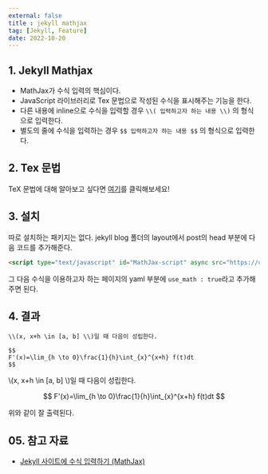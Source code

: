 ```yaml
---
external: false
title : jekyll mathjax
tag: [Jekyll, Feature]
date: 2022-10-20
---
```


## 1. Jekyll Mathjax

- MathJax가 수식 입력의 핵심이다.
- JavaScript 라이브러리로 Tex 문법으로 작성된 수식을 표시해주는 기능을 한다.
- 다른 내용에 inline으로 수식을 입력할 경우 `\\( 입력하고자 하는 내용 \\)` 의 형식으로 입력한다.
- 별도의 줄에 수식을 입력하는 경우 `$$ 입력하고자 하는 내용 $$` 의 형식으로 입력한다.

## 2. Tex 문법

TeX 문법에 대해 알아보고 싶다면 [여기](https://ko.wikipedia.org/wiki/%EC%9C%84%ED%82%A4%EB%B0%B1%EA%B3%BC:TeX_%EB%AC%B8%EB%B2%95)를 클릭해보세요!

## 3. 설치

따로 설치하는 패키지는 없다.
jekyll blog 폴더의 layout에서 post의 head 부분에 다음 코드를 추가해준다.

```html
<script type="text/javascript" id="MathJax-script" async src="https://cdn.jsdelivr.net/npm/mathjax@3/es5/tex-chtml.js"></script>
```

그 다음 수식을 이용하고자 하는 페이지의 yaml 부분에 `use_math : true`라고 추가해주면 된다.

## 4. 결과

```textile
\\(x, x+h \in [a, b] \\)일 때 다음이 성립한다.

$$
F'(x)=\lim_{h \to 0}\frac{1}{h}\int_{x}^{x+h} f(t)dt
$$
```

\\(x, x+h \in [a, b] \\)일 때 다음이 성립한다.

$$
F'(x)=\lim_{h \to 0}\frac{1}{h}\int_{x}^{x+h} f(t)dt
$$

위와 같이 잘 출력된다.

## 05. 참고 자료

- [Jekyll 사이트에 수식 입력하기 (MathJax)](https://blog.studia.blue/web/jekyll-mathjax/)
